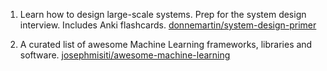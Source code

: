 1. Learn how to design large-scale systems. Prep for the system design interview. Includes Anki flashcards. [donnemartin/system-design-primer](https://github.com/donnemartin/system-design-primer)

2. A curated list of awesome Machine Learning frameworks, libraries and software. [josephmisiti/awesome-machine-learning](https://github.com/josephmisiti/awesome-machine-learning)
